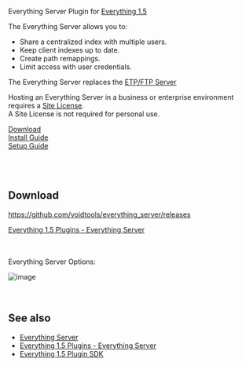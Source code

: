 Everything Server Plugin for [Everything 1.5](https://www.voidtools.com/forum/viewtopic.php?f=12&t=9787)

The Everything Server allows you to:

*    Share a centralized index with multiple users.
*    Keep client indexes up to date.
*    Create path remappings.
*    Limit access with user credentials.

The Everything Server replaces the [ETP/FTP Server](https://github.com/voidtools/etp_server)

Hosting an Everything Server in a business or enterprise environment requires a [Site License](https://www.voidtools.com/enterprise).<br/>
A Site License is not required for personal use.

[Download](#download)<br/>
[Install Guide](#Plug-in-Installation)<br/>
[Setup Guide](#Plug-in-Setup)<br/>
<br/><br/><br/>



Download
--------
https://github.com/voidtools/everything_server/releases

[Everything 1.5 Plugins - Everything Server](https://www.voidtools.com/forum/viewtopic.php?p=35401#everythingserver)
<br/><br/><br/>



Everything Server Options:

![image](https://github.com/user-attachments/assets/73b553ba-c47f-40ee-a525-3d14c59cd98b)
<br/><br/><br/> 



See also
--------

*   [Everything Server](https://www.voidtools.com/forum/viewtopic.php?f=12&t=9794)
*   [Everything 1.5 Plugins - Everything Server](https://www.voidtools.com/forum/viewtopic.php?p=35401#everythingserver)
*   [Everything 1.5 Plugin SDK](https://www.voidtools.com/forum/viewtopic.php?t=16535)

